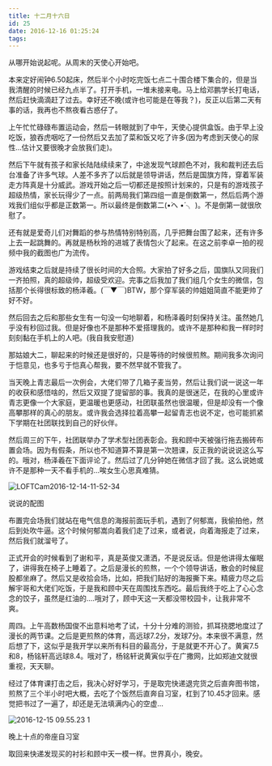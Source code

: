 ```yaml
---
title: 十二月十六日
id: 25
date: 2016-12-16 01:25:24
tags:
---
```


从哪开始说起呢。从周末的天使心开始吧。

本来定好闹钟6.50起床，然后半个小时吃完饭七点二十围合楼下集合的，但是当我清醒的时候已经九点半了。打开手机，一堆未接来电。马上给邓鹏学长打电话，然后赶快滴滴赶了过去。幸好还不晚(或许也可能是在等我？)，反正以后第二天有事的话，我再也不熬夜看古惑仔了。

上午忙忙碌碌布置运动会，然后一转眼就到了中午，天使心提供盒饭。由于早上没吃饭，狼吞虎咽吃了一份然后又去加了菜和饭又吃了许多(因为考虑到天使心的尿性...估计又要很晚才会放我们走)。

然后下午就有孩子和家长陆陆续续来了，中途发现气球颜色不对，我和裁判还去后台准备了许多气球。人差不多齐了以后就是领导讲话，然后是国旗方阵，穿着军装走方阵真是十分威武。游戏开始之后一切都还是按照计划来的，只是有的游戏孩子超级热情，家长玩得少了一点。前两局我们第四组一直是倒数第一，然后后两个游戏我们组似乎都是正数第一。所以最终是倒数第二(•̀へ •́ ╮ )。不是倒第一就很欣慰了。

还有就是爱奇儿们对舞蹈的参与热情特别特别高，几乎把舞台围了起来，还有许多上去一起跳舞的。再就是杨秋玲的进城了表情包火了起来。在这之前李卓一拍的视频中我的截图也广为流传。

游戏结束之后就是持续了很长时间的大合照。大家拍了好多之后，国旗队又同我们一齐拍照，真的超级帅，超级受欢迎。完事之后我加了我们组几个女生的微信，包括那个长得很标致的杨泽羲。(￣▼￣)BTW，那个穿军装的帅姐姐简直不能更帅了好不好。

然后回去之后和那些女生有一句没一句地聊着，和杨泽羲时刻保持关注。虽然她几乎没有秒回过我。但是好像也不是那种不爱搭理我的。或许不是那种和我一样时时刻刻黏在手机上的人吧。(我自我安慰道)

那姑娘大二，聊起来的时候还是很好的，只是等待的时候很煎熬。期间我多次询问于恺意见，也多亏于恺真心帮我，要不然早就不管我了。

当天晚上青志最后一次例会，大佬们带了几箱子麦当劳，然后让我们说一说这一年的收获和感悟啥的，然后又双提了提留部的事。我真的是很迷茫，在我的心里或许青志更像一个大家庭，更温暖也更感动，社团联虽然也很温暖，但是却没有一个像高攀那样的真心的朋友。或许我会选择拉着高攀一起留青志也说不定，也可能抓紧下学期在社团联找到自己的好伙伴。

然后周三的下午，社团联举办了学术型社团表彰会。我和顾中天被强行拖去搬砖布置会场。因为有假条，所以也不知道算不算是第一次翘课，反正我的说说说这么写的。哦对，杨泽羲在下面评论了。然后过了几分钟她在微信才回了我。这么说她或许不是那种一天不看手机的...唉女生心思真难猜。

![LOFTCam2016-12-14-11-52-34](http://img.cyrise.cn/wp-content/uploads/2016/12/LOFTCam2016-12-14-11-52-34.jpg)

说说的配图

布置完会场我们就站在电气信息的海报前面玩手机，遇到了何郁嵩，我偷拍他，然后到处吹牛逼。这个时候何郁嵩向着我们走了过来，或者说，向着海报走了过来，然后我们就溜号了。

正式开会的时候看到了谢和平，真是英俊又潇洒，不是说反话。但是他讲得太催眠了，讲得我在椅子上睡着了。之后是漫长的煎熬，一个个领导讲话，散会的时候屁股都坐麻了。然后又是收拾会场，比如，把我们贴好的海报撕下来。精疲力尽之后解宇哥和大佬们吃饭，于是我和顾中天在周围找东西吃。最后我终于吃上了心心念念的饺子，虽然是红油的....哦对了，顾中天这一天都没带校园卡，让我非常不爽。

周四。上午高数杨国俊不出意料地考了试，十分十分难的测验，抓耳挠腮地度过了漫长的两节课。之后是更煎熬的体育，高远球7.2分，发球7分。本来很不满意，然后想了下，这似乎是我开学以来所有科目的最高分，于是就更不开心了。黄寅7.5和8，杨铭轩高远球8.4。哦对了，杨铭轩说黄寅似乎在广撒网，比如郑迪文就很重视，天天聊。

经过了体育课打击之后，我决心好好学习，于是取完快递退完货之后直奔图书馆，煎熬了三个半小时吧大概，去吃了个饭然后直奔自习室，杠到了10.45才回来。感觉把书过了一遍了，却还是无法填满内心的空虚...

![2016-12-15 09.55.23 1](http://img.cyrise.cn/wp-content/uploads/2016/12/2016-12-15-09.55.23-1.jpg) 

晚上十点的帝座自习室

取回来快递发现买的衬衫和顾中天一模一样。世界真小，晚安。